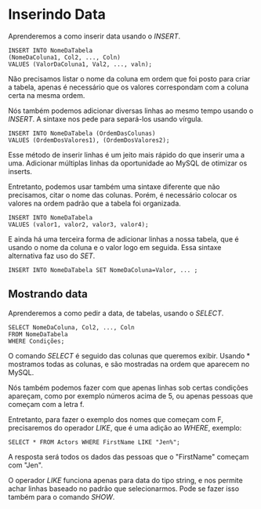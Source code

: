 # Inserindo Data

Aprenderemos a como inserir data usando o *INSERT*.

~~~MySQL
INSERT INTO NomeDaTabela 
(NomeDaColuna1, Col2, ..., Coln)
VALUES (ValorDaColuna1, Val2, ..., valn);
~~~

Não precisamos listar o nome da coluna em ordem que foi posto para criar a tabela, apenas é necessário que os valores correspondam com a coluna certa na mesma ordem.

Nós também podemos adicionar diversas linhas ao mesmo tempo usando o *INSERT*. A sintaxe nos pede para separá-los usando vírgula.

~~~MySQL
INSERT INTO NomeDaTabela (OrdemDasColunas)
VALUES (OrdemDosValores1), (OrdemDosValores2);
~~~

Esse método de inserir linhas é um jeito mais rápido do que inserir uma a uma. Adicionar múltiplas linhas da oportunidade ao MySQL de otimizar os inserts.

Entretanto, podemos usar também uma sintaxe diferente que não precisamos, citar o nome das colunas. Porém, é necessário colocar os valores na ordem padrão que a tabela foi organizada.

~~~MySQL
INSERT INTO NomeDaTabela
VALUES (valor1, valor2, valor3, valor4);
~~~

E ainda há uma terceira forma de adicionar linhas a nossa tabela, que é usando o nome da coluna e o valor logo em seguida. Essa sintaxe alternativa faz uso do *SET*.

~~~MySQL
INSERT INTO NomeDaTabela SET NomeDaColuna=Valor, ... ;
~~~

## **Mostrando data**

Aprenderemos a como pedir a data, de tabelas, usando o *SELECT*.

~~~MySQL
SELECT NomeDaColuna, Col2, ..., Coln
FROM NomeDaTabela
WHERE Condições;
~~~

O comando *SELECT* é seguido das colunas que queremos exibir. Usando * mostramos todas as colunas, e são mostradas na ordem que aparecem no MySQL.

Nós também podemos fazer com que apenas linhas sob certas condições apareçam, como por exemplo números acima de 5, ou apenas pessoas que começam com a letra
f.

Entretanto, para fazer o exemplo dos nomes que começam com F, precisaremos do operador *LIKE*, que é uma adição ao *WHERE*, exemplo:

~~~MySQL
SELECT * FROM Actors WHERE FirstName LIKE "Jen%";
~~~

A resposta será todos os dados das pessoas que o "FirstName" começam com "Jen".

O operador *LIKE* funciona apenas para data do tipo string, e nos permite achar linhas baseado no padrão que selecionarmos. Pode se fazer isso também para o comando *SHOW*.
